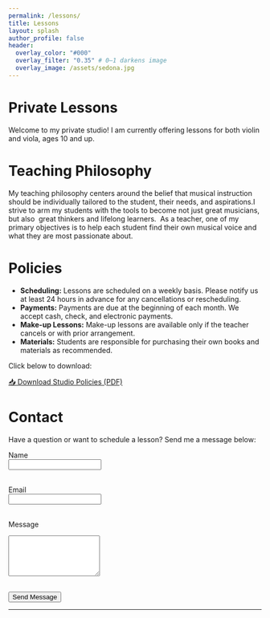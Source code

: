 ```yaml
---
permalink: /lessons/
title: Lessons
layout: splash
author_profile: false
header:
  overlay_color: "#000"
  overlay_filter: "0.35" # 0–1 darkens image
  overlay_image: /assets/sedona.jpg
---
```


# Private Lessons

Welcome to my private studio! I am currently offering lessons for both violin and viola, ages 10 and up. 

# Teaching Philosophy

My teaching philosophy centers around the belief that musical instruction should be individually tailored to the student, their needs, and aspirations.I strive to arm my students with the tools to become not just great musicians, but also  great thinkers and lifelong learners.  As a teacher, one of my primary objectives is to help each student find their own musical voice and what they are most passionate about. 

# Policies

- **Scheduling:** Lessons are scheduled on a weekly basis. Please notify us at least 24 hours in advance for any cancellations or rescheduling.
- **Payments:** Payments are due at the beginning of each month. We accept cash, check, and electronic payments.
- **Make-up Lessons:** Make-up lessons are available only if the teacher cancels or with prior arrangement.
- **Materials:** Students are responsible for purchasing their own books and materials as recommended.

<!-- [📄 Download PDF]( /assets/files/Tisdel_Lohr_Studio_Policies.pdf ){:target="_blank"} -->

Click below to download:

<a href="/assets/files/Tisdel_Lohr_Studio_Policies.pdf" download>
  📥 Download Studio Policies (PDF)
</a>

# Contact

Have a question or want to schedule a lesson? Send me a message below:

<form action="https://formspree.io/f/xjkazegy" method="POST">

  <label for="name">Name</label><br>
  <input type="text" id="name" name="name" required><br><br>

  <label for="email">Email</label><br>
  <input type="email" id="email" name="_replyto" required><br><br>

  <label for="message">Message</label><br>
  <textarea id="message" name="message" rows="5" required></textarea><br><br>

  <button type="submit">Send Message</button>
</form>

<!-- Ready to start your musical journey? Please reach out to schedule your first lesson or ask any questions.

**Email:** teacher@example.com  
**Phone:** (123) 456-7890 -->

---

<!-- ## Calendar

To view the full lesson schedule, please see the calendar below:

<iframe
  src="https://calendar.google.com/calendar/embed?src=YOUR_PUBLIC_CALENDAR_ID&mode=AGENDA"
  style="border: 0" width="100%" height="600" frameborder="0" scrolling="no"
  loading="lazy">
</iframe> -->